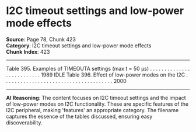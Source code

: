 # I2C timeout settings and low-power mode effects

**Source**: Page 78, Chunk 423  
**Category**: I2C timeout settings and low-power mode effects  
**Chunk Index**: 423

---

Table 395. Examples of TIMEOUTA settings (max t = 50 µs) . . . . . . . . . . . . . . . . . . . . . . . . . . 1989
IDLE
Table 396. Effect of low-power modes on the I2C . . . . . . . . . . . . . . . . . . . . . . . . . . . . . . . . . . . . . . 2000

---

**AI Reasoning**: The content focuses on I2C timeout settings and the impact of low-power modes on I2C functionality. These are specific features of the I2C peripheral, making 'features' an appropriate category. The filename captures the essence of the tables discussed, ensuring easy discoverability.
